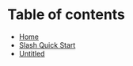 # Table of contents

* [Home](README.md)
* [Slash Quick Start](quick-start.md)
* [Untitled](untitled.md)

